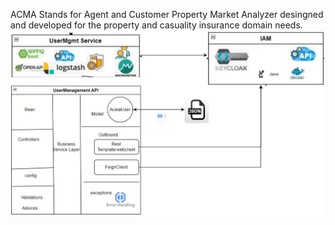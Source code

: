 ACMA Stands for Agent and Customer Property Market Analyzer desingned and developed for the property and casuality insurance domain needs.
<img src="user-mgmt-package-structure.jpg"/>
